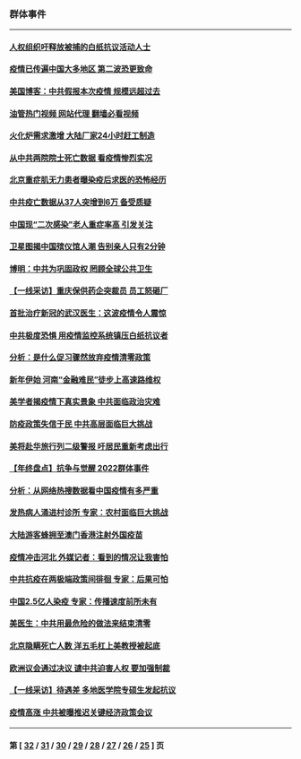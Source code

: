 ### 群体事件
---
#### [人权组织吁释放被捕的白纸抗议活动人士](../../pages/ncid279/n13917517.md?01300845) 
#### [疫情已传遍中国大多地区 第二波恐更致命](../../pages/ncid279/n13914332.md?01300845) 
#### [美国博客：中共假报本次疫情 规模远超过去](../../pages/ncid279/n13912604.md?01300845) 
#### [油管热门视频 网站代理 翻墙必看视频](http://138.2.39.72:81/youtube.html?epic-marker?01300845)
#### [火化炉需求激增 大陆厂家24小时赶工制造](../../pages/ncid279/n13912205.md?01300845) 
#### [从中共两院院士死亡数据 看疫情惨烈实况](../../pages/ncid279/n13910619.md?01300845) 
#### [北京重症肌无力患者曝染疫后求医的恐怖经历](../../pages/ncid279/n13909480.md?01300845) 
#### [中共疫亡数据从37人突增到6万 备受质疑](../../pages/ncid279/n13907051.md?01300845) 
#### [中国现“二次感染”老人重症率高 引发关注](../../pages/ncid279/n13906493.md?01300845) 
#### [卫星图揭中国殡仪馆人潮 告别亲人只有2分钟](../../pages/ncid279/n13904053.md?01300845) 
#### [博明：中共为巩固政权 罔顾全球公共卫生](../../pages/ncid279/n13901752.md?01300845) 
#### [【一线采访】重庆保供药企突裁员 员工怒砸厂](../../pages/ncid279/n13901673.md?01300845) 
#### [首批治疗新冠的武汉医生：这波疫情令人震惊](../../pages/ncid279/n13900313.md?01300845) 
#### [中共极度恐惧 用疫情监控系统镇压白纸抗议者](../../pages/ncid279/n13900225.md?01300845) 
#### [分析：是什么促习骤然放弃疫情清零政策](../../pages/ncid279/n13899652.md?01300845) 
#### [新年伊始 河南“金融难民”徒步上高速路维权](../../pages/ncid279/n13897842.md?01300845) 
#### [美学者揭疫情下真实景象 中共面临政治灾难](../../pages/ncid279/n13896569.md?01300845) 
#### [防疫政策失信于民 中共高层面临巨大挑战](../../pages/ncid279/n13894627.md?01300845) 
#### [美将赴华旅行列二级警报 吁居民重新考虑出行](../../pages/ncid279/n13894518.md?01300845) 
#### [【年终盘点】抗争与觉醒 2022群体事件](../../pages/ncid279/n13888314.md?01300845) 
#### [分析：从网络热搜数据看中国疫情有多严重](../../pages/ncid279/n13893186.md?01300845) 
#### [发热病人涌进村诊所 专家：农村面临巨大挑战](../../pages/ncid279/n13892271.md?01300845) 
#### [大陆游客蜂拥至澳门香港注射外国疫苗](../../pages/ncid279/n13892276.md?01300845) 
#### [疫情冲击河北 外媒记者：看到的情况让我害怕](../../pages/ncid279/n13891260.md?01300845) 
#### [中共抗疫在两极端政策间徘徊 专家：后果可怕](../../pages/ncid279/n13891235.md?01300845) 
#### [中国2.5亿人染疫 专家：传播速度前所未有](../../pages/ncid279/n13890708.md?01300845) 
#### [美医生：中共用最危险的做法来结束清零](../../pages/ncid279/n13889983.md?01300845) 
#### [北京隐瞒死亡人数 洋五毛杠上美教授被起底](../../pages/ncid279/n13886904.md?01300845) 
#### [欧洲议会通过决议 谴中共迫害人权 要加强制裁](../../pages/ncid279/n13885670.md?01300845) 
#### [【一线采访】待遇差 多地医学院专硕生发起抗议](../../pages/ncid279/n13883914.md?01300845) 
#### [疫情高涨 中共被曝推迟关键经济政策会议](../../pages/ncid279/n13884170.md?01300845) 

---
#### 第 [ [32](./32.md?01300845) / [31](./31.md?01300845) / [30](./30.md?01300845) / [29](./29.md?01300845) / [28](./28.md?01300845) / [27](./27.md?01300845) / [26](./26.md?01300845) / [25](./25.md?01300845) ] 页
